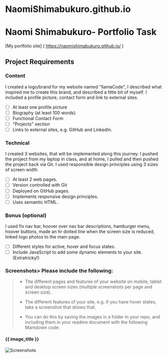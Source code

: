 # NaomiShimabukuro.github.io

# Naomi Shimabukuro- Portfolio Task
[My portfolio site] ( https://naomishimabukuro.github.io/ )
## Project Requirements

### Content
I created a logo/brand for my website named "llamaCode", I described what inspired me to create this brand, and described a little bit of myself. I included a profile picture, contact form and link to external sites.
- [ ] At least one profile picture
- [ ] Biography (at least 100 words)
- [ ] Functional Contact Form
- [ ] "Projects" section
- [ ] Links to external sites, e.g. GitHub and LinkedIn.
      
### Technical 
I created 3 websites, that will be implemented along this journey. I pushed the project from my laptop in class, and at home, I pulled and then pushed the project back via Git.
I used responsible design principles using 3 sizes of screen width 
- [ ] At least 2 web pages.
- [ ] Version controlled with Git
- [ ] Deployed on GitHub pages.
- [ ] Implements responsive design principles.
- [ ] Uses semantic HTML.
      
### Bonus (optional)
I used fix nav bar, hoover over nav bar descriptions,  hamburger menu, hoover buttons, made an hr dotted line when the screen size is reduced, linked logo photos to the main page.
- [ ] Different styles for active, hover and focus states.
- [ ] Include JavaScript to add some dynamic elements to your site. (Extratricky!)
      
### Screenshots> Please include the following:
> - The different pages and features of your website on mobile, tablet and desktop screen sizes       (multiple screenshots per page and screen size).
> 
> - The different features of your site, e.g. if you have hover states, take a screenshot that shows that.
>   
> - You can do this by saving the images in a folder in your repo, and including them in your readme document with the following Markdown code:

#### {{ image_title }}

![ Screenshots ]( images_screenshots)

